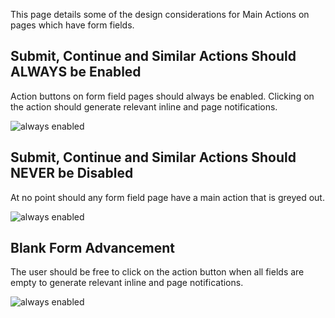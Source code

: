 This page details some of the design considerations for Main Actions on pages which have form fields.

## Submit, Continue and Similar Actions Should **ALWAYS** be Enabled

Action buttons on form field pages should always be enabled. Clicking on the action should generate relevant inline and page notifications.

![always enabled](assets/ux/action_forms/blank_form_advancement.png)

## Submit, Continue and Similar Actions Should NEVER be Disabled

At no point should any form field page have a main action that is greyed out.

![always enabled](assets/ux/action_forms/always_enabled.png)

## Blank Form Advancement

The user should be free to click on the action button when all fields are empty to generate relevant inline and page notifications.

![always enabled](assets/ux/action_forms/never_disabled.png)